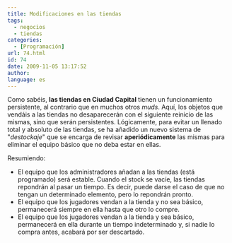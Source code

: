 ```yaml
---
title: Modificaciones en las tiendas
tags:
  - negocios
  - tiendas
categories:
  - [Programación]
url: 74.html
id: 74
date: 2009-11-05 13:17:52
author:
language: es
---
```


Como sabéis, **las tiendas en Ciudad Capital** tienen un funcionamiento persistente, al contrario que en muchos otros _muds_. Aquí, los objetos que vendáis a las tiendas no desaparecerán con el siguiente reinicio de las mismas, sino que serán persistentes. Lógicamente, para evitar un llenado total y absoluto de las tiendas, se ha añadido un nuevo sistema de "_destockaje_" que se encarga de revisar **aperiódicamente** las mismas para eliminar el equipo básico que no deba estar en ellas.

Resumiendo:

*   El equipo que los administradores añadan a las tiendas (está programado) será estable. Cuando el stock se vacíe, las tiendas repondrán al pasar un tiempo. Es decir, puede darse el caso de que no tengan un determinado elemento, pero lo repondrán pronto.
*   El equipo que los jugadores vendan a la tienda y no sea básico, permanecerá siempre en ella hasta que otro lo compre.
*   El equipo que los jugadores vendan a la tienda y sea básico, permanecerá en ella durante un tiempo indeterminado y, si nadie lo compra antes, acabará por ser descartado.